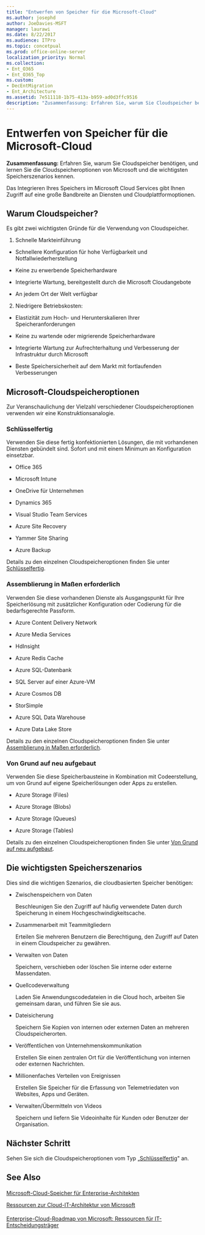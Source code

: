 ```yaml
---
title: "Entwerfen von Speicher für die Microsoft-Cloud"
ms.author: josephd
author: JoeDavies-MSFT
manager: laurawi
ms.date: 8/22/2017
ms.audience: ITPro
ms.topic: concetpual
ms.prod: office-online-server
localization_priority: Normal
ms.collection:
- Ent_O365
- Ent_O365_Top
ms.custom:
- DecEntMigration
- Ent_Architecture
ms.assetid: 7e511118-1b75-413a-b959-ad0d3ffc9516
description: "Zusammenfassung: Erfahren Sie, warum Sie Cloudspeicher benötigen, und lernen Sie die Cloudspeicheroptionen von Microsoft und die wichtigsten Speicherszenarios kennen."
---
```


# Entwerfen von Speicher für die Microsoft-Cloud

 **Zusammenfassung:** Erfahren Sie, warum Sie Cloudspeicher benötigen, und lernen Sie die Cloudspeicheroptionen von Microsoft und die wichtigsten Speicherszenarios kennen.
  
Das Integrieren Ihres Speichers im Microsoft Cloud Services gibt Ihnen Zugriff auf eine große Bandbreite an Diensten und Cloudplattformoptionen.
  
## Warum Cloudspeicher?

Es gibt zwei wichtigsten Gründe für die Verwendung von Cloudspeicher.
  
1. Schnelle Markteinführung
    
  - Schnellere Konfiguration für hohe Verfügbarkeit und Notfallwiederherstellung
    
  - Keine zu erwerbende Speicherhardware
    
  - Integrierte Wartung, bereitgestellt durch die Microsoft Cloudangebote
    
  - An jedem Ort der Welt verfügbar
    
2. Niedrigere Betriebskosten:
    
  - Elastizität zum Hoch- und Herunterskalieren Ihrer Speicheranforderungen
    
  - Keine zu wartende oder migrierende Speicherhardware
    
  - Integrierte Wartung zur Aufrechterhaltung und Verbesserung der Infrastruktur durch Microsoft
    
  - Beste Speichersicherheit auf dem Markt mit fortlaufenden Verbesserungen
    
## Microsoft-Cloudspeicheroptionen

Zur Veranschaulichung der Vielzahl verschiedener Cloudspeicheroptionen verwenden wir eine Konstruktionsanalogie.
  
### Schlüsselfertig

Verwenden Sie diese fertig konfektionierten Lösungen, die mit vorhandenen Diensten gebündelt sind. Sofort und mit einem Minimum an Konfiguration einsetzbar.
  
- Office 365
    
- Microsoft Intune
    
- OneDrive für Unternehmen
    
- Dynamics 365
    
- Visual Studio Team Services
    
- Azure Site Recovery
    
- Yammer Site Sharing
    
- Azure Backup
    
Details zu den einzelnen Cloudspeicheroptionen finden Sie unter [Schlüsselfertig](move-in-ready.md).
  
### Assemblierung in Maßen erforderlich

Verwenden Sie diese vorhandenen Dienste als Ausgangspunkt für Ihre Speicherlösung mit zusätzlicher Konfiguration oder Codierung für die bedarfsgerechte Passform.
  
- Azure Content Delivery Network
    
- Azure Media Services
    
- HdInsight
    
- Azure Redis Cache
    
- Azure SQL-Datenbank
    
- SQL Server auf einer Azure-VM
    
- Azure Cosmos DB
    
- StorSimple
    
- Azure SQL Data Warehouse
    
- Azure Data Lake Store
    
Details zu den einzelnen Cloudspeicheroptionen finden Sie unter [Assemblierung in Maßen erforderlich](some-assembly-required.md).
  
### Von Grund auf neu aufgebaut

Verwenden Sie diese Speicherbausteine in Kombination mit Codeerstellung, um von Grund auf eigene Speicherlösungen oder Apps zu erstellen.
  
- Azure Storage (Files)
    
- Azure Storage (Blobs)
    
- Azure Storage (Queues)
    
- Azure Storage (Tables)
    
Details zu den einzelnen Cloudspeicheroptionen finden Sie unter [Von Grund auf neu aufgebaut](build-from-the-ground-up.md).
  
## Die wichtigsten Speicherszenarios

Dies sind die wichtigen Szenarios, die cloudbasierten Speicher benötigen:
  
- Zwischenspeichern von Daten
    
    Beschleunigen Sie den Zugriff auf häufig verwendete Daten durch Speicherung in einem Hochgeschwindigkeitscache.
    
- Zusammenarbeit mit Teammitgliedern
    
    Erteilen Sie mehreren Benutzern die Berechtigung, den Zugriff auf Daten in einem Cloudspeicher zu gewähren.
    
- Verwalten von Daten
    
    Speichern, verschieben oder löschen Sie interne oder externe Massendaten.
    
- Quellcodeverwaltung
    
    Laden Sie Anwendungscodedateien in die Cloud hoch, arbeiten Sie gemeinsam daran, und führen Sie sie aus.
    
- Dateisicherung
    
    Speichern Sie Kopien von internen oder externen Daten an mehreren Cloudspeicherorten.
    
- Veröffentlichen von Unternehmenskommunikation
    
    Erstellen Sie einen zentralen Ort für die Veröffentlichung von internen oder externen Nachrichten.
    
- Millionenfaches Verteilen von Ereignissen
    
    Erstellen Sie Speicher für die Erfassung von Telemetriedaten von Websites, Apps und Geräten.
    
- Verwalten/Übermitteln von Videos
    
    Speichern und liefern Sie Videoinhalte für Kunden oder Benutzer der Organisation.
    
## Nächster Schritt

Sehen Sie sich die Cloudspeicheroptionen vom Typ „[Schlüsselfertig](move-in-ready.md)" an.
  
## See Also

#### 

[Microsoft-Cloud-Speicher für Enterprise-Architekten](microsoft-cloud-storage-for-enterprise-architects.md)
  
[Ressourcen zur Cloud-IT-Architektur von Microsoft](microsoft-cloud-it-architecture-resources.md)
#### 

[Enterprise-Cloud-Roadmap von Microsoft: Ressourcen für IT-Entscheidungsträger](https://sway.com/FJ2xsyWtkJc2taR)

